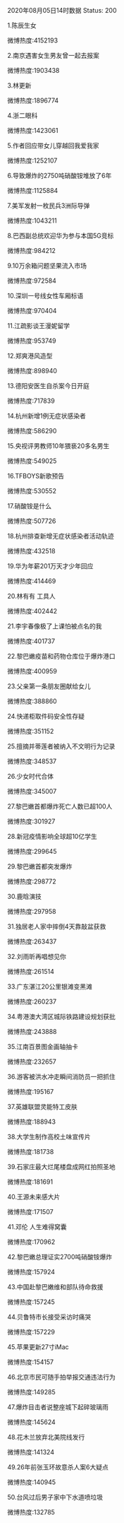 2020年08月05日14时数据
Status: 200

1.陈辰生女

微博热度:4152193

2.南京遇害女生男友曾一起去报案

微博热度:1903438

3.林更新

微博热度:1896774

4.浙二眼科

微博热度:1423061

5.作者回应带女儿穿越回我爱我家

微博热度:1252107

6.导致爆炸的2750吨硝酸铵堆放了6年

微博热度:1125884

7.美军发射一枚民兵3洲际导弹

微博热度:1043211

8.巴西副总统欢迎华为参与本国5G竞标

微博热度:984212

9.10万余箱问题坚果流入市场

微博热度:972584

10.深圳一号线女性车厢标语

微博热度:970404

11.江疏影谈王漫妮留学

微博热度:953749

12.郑爽港风造型

微博热度:898940

13.德阳安医生自杀案今日开庭

微博热度:717839

14.杭州新增1例无症状感染者

微博热度:586290

15.央视评男教师10年猥亵20多名男生

微博热度:549025

16.TFBOYS新歌预告

微博热度:530552

17.硝酸铵是什么

微博热度:507726

18.杭州排查新增无症状感染者活动轨迹

微博热度:432518

19.华为年薪201万天才少年回应

微博热度:414469

20.林有有 工具人

微博热度:402442

21.李宇春像极了上课怕被点名的我

微博热度:401737

22.黎巴嫩疫苗和药物仓库位于爆炸港口

微博热度:400959

23.父亲第一条朋友圈献给女儿

微博热度:388860

24.快递柜取件码安全性存疑

微博热度:351152

25.擅摘并蒂莲者被纳入不文明行为记录

微博热度:348537

26.少女时代合体

微博热度:345007

27.黎巴嫩首都爆炸死亡人数已超100人

微博热度:301927

28.新冠疫情影响全球超10亿学生

微博热度:299645

29.黎巴嫩首都突发爆炸

微博热度:298772

30.鹿晗演技

微博热度:297958

31.独居老人家中摔倒4天靠敲盆获救

微博热度:263437

32.刘雨昕再唱想见你

微博热度:261514

33.广东湛江20公里银滩变黑滩

微博热度:260237

34.粤港澳大湾区城际铁路建设规划获批

微博热度:243888

35.江南百景图金画轴抽卡

微博热度:232657

36.游客被洪水冲走瞬间消防员一把抓住

微博热度:195167

37.英雄联盟灵能特工皮肤

微博热度:188943

38.大学生制作高校土味宣传片

微博热度:181738

39.石家庄最大烂尾楼盘成网红拍照圣地

微博热度:181691

40.王源未来感大片

微博热度:171507

41.邓伦 人生难得窝囊

微博热度:170962

42.黎巴嫩总理证实2700吨硝酸铵爆炸

微博热度:157924

43.中国赴黎巴嫩维和部队待命救援

微博热度:157245

44.贝鲁特市长接受采访时痛哭

微博热度:157229

45.苹果更新27寸iMac

微博热度:154157

46.北京市民可随手拍举报交通违法行为

微博热度:149285

47.爆炸目击者说整座城下起碎玻璃雨

微博热度:145624

48.花木兰放弃北美院线发行

微博热度:141324

49.26年前张玉环故意杀人案6大疑点

微博热度:140945

50.台风过后男子家中下水道喷垃圾

微博热度:132785

